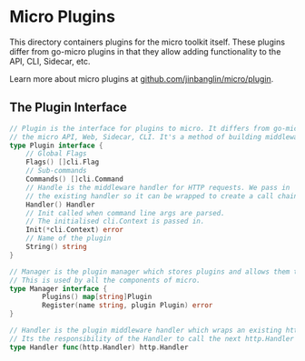 # Micro Plugins

This directory containers plugins for the micro toolkit itself. These plugins differ from 
go-micro plugins in that they allow adding functionality to the API, CLI, Sidecar, etc.

Learn more about micro plugins at [github.com/jinbanglin/micro/plugin](https://github.com/jinbanglin/micro/tree/master/plugin).

## The Plugin Interface

```go
// Plugin is the interface for plugins to micro. It differs from go-micro in that it's for
// the micro API, Web, Sidecar, CLI. It's a method of building middleware for the HTTP side.
type Plugin interface {
    // Global Flags
    Flags() []cli.Flag
    // Sub-commands
    Commands() []cli.Command
    // Handle is the middleware handler for HTTP requests. We pass in
    // the existing handler so it can be wrapped to create a call chain.
    Handler() Handler
    // Init called when command line args are parsed.
    // The initialised cli.Context is passed in.
    Init(*cli.Context) error
    // Name of the plugin
    String() string
}

// Manager is the plugin manager which stores plugins and allows them to be retrieved.
// This is used by all the components of micro.
type Manager interface {
        Plugins() map[string]Plugin
        Register(name string, plugin Plugin) error
}

// Handler is the plugin middleware handler which wraps an existing http.Handler passed in.
// Its the responsibility of the Handler to call the next http.Handler in the chain.
type Handler func(http.Handler) http.Handler
```
